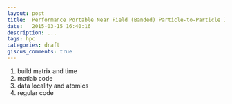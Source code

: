 ```yaml
---
layout: post
title:  Performance Portable Near Field (Banded) Particle-to-Particle Interactions with Pykokkos
date:   2015-03-15 16:40:16
description: ...
tags: hpc
categories: draft
giscus_comments: true
---
```


1. build matrix and time
2. matlab code
3. data locality and atomics
4. regular code
